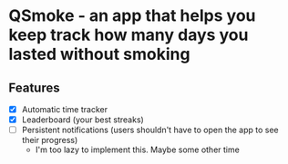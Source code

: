 # QSmoke - an app that helps you keep track how many days you lasted without smoking

## Features

- [x] Automatic time tracker
- [x] Leaderboard (your best streaks)
- [ ] Persistent notifications (users shouldn't have to open the app to see their progress)
  - I'm too lazy to implement this. Maybe some other time
